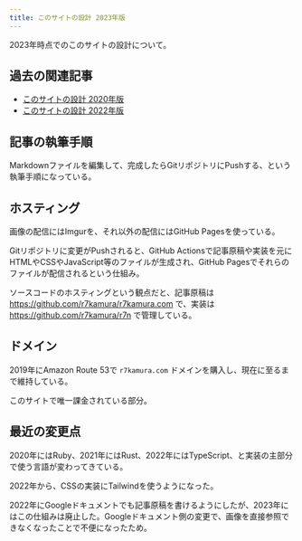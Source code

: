 ```yaml
---
title: このサイトの設計 2023年版
---
```


2023年時点でのこのサイトの設計について。

## 過去の関連記事

- [このサイトの設計 2020年版](/articles/2020-09-23-this-site-setup-2020)
- [このサイトの設計 2022年版](/articles/2022-01-05-this-site-setup-2022)

## 記事の執筆手順

Markdownファイルを編集して、完成したらGitリポジトリにPushする、という執筆手順になっている。

## ホスティング

画像の配信にはImgurを、それ以外の配信にはGitHub Pagesを使っている。

Gitリポジトリに変更がPushされると、GitHub Actionsで記事原稿や実装を元にHTMLやCSSやJavaScript等のファイルが生成され、GitHub Pagesでそれらのファイルが配信されるという仕組み。

ソースコードのホスティングという観点だと、記事原稿は <https://github.com/r7kamura/r7kamura.com> で、実装は <https://github.com/r7kamura/r7n> で管理している。

## ドメイン

2019年にAmazon Route 53で `r7kamura.com` ドメインを購入し、現在に至るまで維持している。

このサイトで唯一課金されている部分。

## 最近の変更点

2020年にはRuby、2021年にはRust、2022年にはTypeScript、と実装の主部分で使う言語が変わってきている。

2022年から、CSSの実装にTailwindを使うようになった。

2022年にGoogleドキュメントでも記事原稿を書けるようにしたが、2023年にはこの仕組みは廃止した。Googleドキュメント側の変更で、画像を直接参照できなくなったことで不便になったため。
